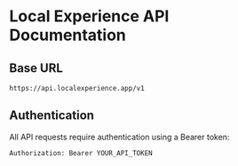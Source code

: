 # Local Experience API Documentation

## Base URL
`https://api.localexperience.app/v1`

## Authentication
All API requests require authentication using a Bearer token:
```http
Authorization: Bearer YOUR_API_TOKEN